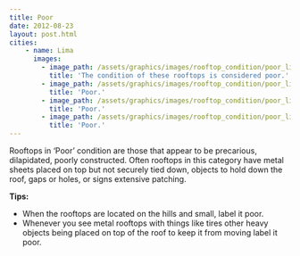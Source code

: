```yaml
---
title: Poor
date: 2012-08-23
layout: post.html
cities:
    - name: Lima
      images:
        - image_path: /assets/graphics/images/rooftop_condition/poor_lima_01.jpg
          title: 'The condition of these rooftops is considered poor.'
        - image_path: /assets/graphics/images/rooftop_condition/poor_lima_02.jpg
          title: 'Poor.'
        - image_path: /assets/graphics/images/rooftop_condition/poor_lima_03.jpg
          title: 'Poor.'       
        - image_path: /assets/graphics/images/rooftop_condition/poor_lima_04.jpg
          title: 'Poor.'                    
---
```

Rooftops in ‘Poor’ condition are those that appear to be precarious, dilapidated, poorly constructed. Often rooftops in this category have metal sheets placed on top but not securely tied down, objects to hold down the roof, gaps or holes, or signs extensive patching.

**Tips:**

- When the rooftops are located on the hills and small, label it poor.
- Whenever you see metal rooftops with things like tires other heavy objects being placed on top of the roof to keep it from moving label it poor.

